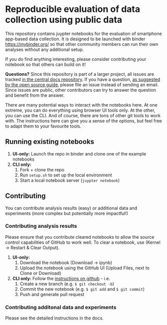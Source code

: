 # Reproducible evaluation of data collection using public data #

This repository contains juypter notebooks for the evaluation of smartphone
app-based data collection. It is designed to be launched with binder
https://mybinder.org/ so that other community members can run their own
analyses without any additional setup.

If you do find anything interesting, please consider contributing your notebook
so that others can build on it!

**Questions?** Since this repository is part of a larger project, all issues are tracked [in the central docs repository](https://github.com/e-mission/e-mission-docs/issues). If you have a question, [as suggested by the open source guide](https://opensource.guide/how-to-contribute/#communicating-effectively), please file an issue instead of sending an email. Since issues are public, other contributors can try to answer the question and benefit from the answer.

There are many potential ways to interact with the notebooks here. At one extreme, you can do everything using browser UI tools only. At the other, you can use the CLI. And of course, there are tons of other git tools to work with. The instructions here can give you a sense of the options, but feel free to adapt them to your favourite tools.

## Running existing notebooks ##

1. **UI-only:** Launch the repo in binder and clone one of the example notebooks
1. **CLI only:**
    1. Fork + clone the repo
    1. Run `setup.sh` to set up the local environment
    1. Start a local notebook server (`juypter notebook`)

## Contributing ##
You can contribute analysis results (easy) or additional data and experiments
(more complex but potentially more impactful!)

### Contributing analysis results ###
Please ensure that you contribute cleared notebooks to allow the source control
capabilities of GitHub to work well. To clear a notebook, use (Kernel ->
Restart & Clear Output).

1. **UI-only:**
    1. Download the notebook (Download -> ipynb)
    1. Upload the notebook using the GitHub UI (Upload Files, next to Clone or Download)
1. **CLI only:** Follow the [instructions on github](https://help.github.com/en/articles/creating-a-pull-request) - i.e.
    1. Create a new branch (e.g. `$ git checkout -b`)
    1. Commit the new notebook (e.g. `$ git add` and `$ git commit`)
    1. Push and generate pull request 

### Contributing additonal data and experiments ###
Please see the detailed instructions in the docs.
